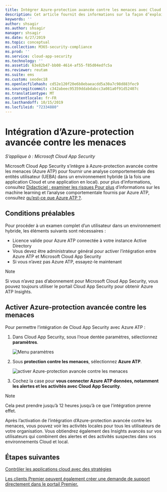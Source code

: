 ```yaml
---
title: Intégrer Azure-protection avancée contre les menaces avec Cloud App Security
description: Cet article fournit des informations sur la façon d’exploiter Azure Advanced Threat Protection Insights dans Cloud App Security pour la détection hybride des risques.
keywords: ''
author: shsagir
ms.author: shsagir
manager: shsagir
ms.date: 6/27/2019
ms.topic: conceptual
ms.collection: M365-security-compliance
ms.prod: ''
ms.service: cloud-app-security
ms.technology: ''
ms.assetid: 63e82b47-bb08-4614-af55-f85d04edfc5a
ms.reviewer: reutam
ms.suite: ems
ms.custom: seodec18
ms.openlocfilehash: cd52e120f20e6b8ebaeacdd5a30a7c98d883fec9
ms.sourcegitcommit: c342abeec95359ddabdabcc3a081a0f91d52407c
ms.translationtype: MT
ms.contentlocale: fr-FR
ms.lasthandoff: 10/15/2019
ms.locfileid: "72334880"
---
```

# <a name="azure-advanced-threat-protection-integration"></a>Intégration d’Azure-protection avancée contre les menaces

*S’applique à : Microsoft Cloud App Security*

Microsoft Cloud App Security s’intègre à Azure-protection avancée contre les menaces (Azure ATP) pour fournir une analyse comportementale des entités utilisateur (UEBA) dans un environnement hybride (à la fois une application Cloud et une application en local). pour plus d’informations, consultez [Didacticiel : examiner les risques Pour plus](tutorial-ueba.md) d’informations sur les machine learning et l’analyse comportementale fournis par Azure ATP, consultez [qu’est-ce que Azure ATP ?](https://docs.microsoft.com/azure-advanced-threat-protection/what-is-atp).

## <a name="prerequisites"></a>Conditions préalables

Pour procéder à un examen complet d’un utilisateur dans un environnement hybride, les éléments suivants sont nécessaires :

- Licence valide pour Azure ATP connectée à votre instance Active Directory
- Vous devez être administrateur général pour activer l’intégration entre Azure ATP et Microsoft Cloud App Security 
- Si vous n’avez pas Azure ATP, essayez-le maintenant


>[!NOTE]
>Si vous n’avez pas d’abonnement pour Microsoft Cloud App Security, vous pouvez toujours utiliser le portail Cloud App Security pour obtenir Azure ATP Insights.


## <a name="enable-azure-advanced-threat-protection"></a>Activer Azure-protection avancée contre les menaces

Pour permettre l’intégration de Cloud App Security avec Azure ATP :

1. Dans Cloud App Security, sous l’roue dentée paramètres, sélectionnez **paramètres**.
    
   ![Menu paramètres](./media/azip-system-settings.png)

1. Sous **protection contre les menaces**, sélectionnez **Azure ATP**.
   
    ![activer Azure-protection avancée contre les menaces](./media/aatp-integration.png)

3. Cochez la case pour **vous connecter Azure ATP données, notamment les alertes et les activités avec Cloud App Security**.


> [!NOTE]
> Cela peut prendre jusqu’à 12 heures jusqu’à ce que l’intégration prenne effet.
 
Après l’activation de l’intégration d’Azure-protection avancée contre les menaces, vous pouvez voir les activités locales pour tous les utilisateurs de votre organisation. Vous obtiendrez également des Insights avancés sur vos utilisateurs qui combinent des alertes et des activités suspectes dans vos environnements Cloud et local.



## <a name="next-steps"></a>Étapes suivantes 
[Contrôler les applications cloud avec des stratégies](control-cloud-apps-with-policies.md)   

[Les clients Premier peuvent également créer une demande de support directement dans le portail Premier.](https://premier.microsoft.com/)  
  
